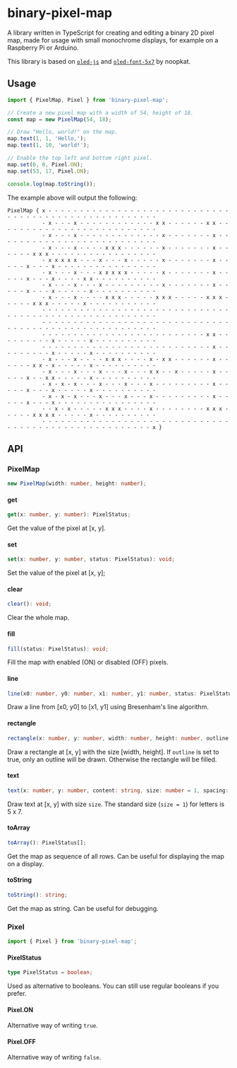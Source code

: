 # binary-pixel-map

A library written in TypeScript for creating and editing a binary 2D pixel map, made for usage with small monochrome displays, for example on a Raspberry Pi or Arduino.

This library is based on [`oled-js`](https://github.com/noopkat/oled-js) and [`oled-font-5x7`](https://github.com/noopkat/oled-font-5x7) by noopkat.

## Usage

```typescript
import { PixelMap, Pixel } from 'binary-pixel-map';

// Create a new pixel map with a width of 54, height of 18.
const map = new PixelMap(54, 18);

// Draw "Hello, world!" on the map.
map.text(1, 1, 'Hello,');
map.text(1, 10, 'world!');

// Enable the top left and bottom right pixel.
map.set(0, 0, Pixel.ON);
map.set(53, 17, Pixel.ON);

console.log(map.toString());
```

The example above will output the following:

```
PixelMap { x - - - - - - - - - - - - - - - - - - - - - - - - - - - - - - - - - - - - - - - - - - - - - - - - - - - - -
           - x - - - x - - - - - - - - - - - - x x - - - - - - x x - - - - - - - - - - - - - - - - - - - - - - - - - -
           - x - - - x - - - - - - - - - - - - - x - - - - - - - x - - - - - - - - - - - - - - - - - - - - - - - - - -
           - x - - - x - - - - x x x - - - - - - x - - - - - - - x - - - - - - x x x - - - - - - - - - - - - - - - - -
           - x x x x x - - - x - - - x - - - - - x - - - - - - - x - - - - - x - - - x - - - - - - - - - - - - - - - -
           - x - - - x - - - x x x x x - - - - - x - - - - - - - x - - - - - x - - - x - - - - x x - - - - - - - - - -
           - x - - - x - - - x - - - - - - - - - x - - - - - - - x - - - - - x - - - x - - - - - x - - - - - - - - - -
           - x - - - x - - - - x x x - - - - - x x x - - - - - x x x - - - - - x x x - - - - - x - - - - - - - - - - -
           - - - - - - - - - - - - - - - - - - - - - - - - - - - - - - - - - - - - - - - - - - - - - - - - - - - - - -
           - - - - - - - - - - - - - - - - - - - - - - - - - - - - - - - - - - - - - - - - - - - - - - - - - - - - - -
           - - - - - - - - - - - - - - - - - - - - - - - - - - x x - - - - - - - - - x - - - - - x - - - - - - - - - -
           - - - - - - - - - - - - - - - - - - - - - - - - - - - x - - - - - - - - - x - - - - - x - - - - - - - - - -
           - x - - - x - - - - x x x - - - - x - x x - - - - - - x - - - - - - x x - x - - - - - x - - - - - - - - - -
           - x - - - x - - - x - - - x - - - x x - - x - - - - - x - - - - - x - - x x - - - - - x - - - - - - - - - -
           - x - x - x - - - x - - - x - - - x - - - - - - - - - x - - - - - x - - - x - - - - - x - - - - - - - - - -
           - x - x - x - - - x - - - x - - - x - - - - - - - - - x - - - - - x - - - x - - - - - - - - - - - - - - - -
           - - x - x - - - - - x x x - - - - x - - - - - - - - x x x - - - - - x x x x - - - - - x - - - - - - - - - -
           - - - - - - - - - - - - - - - - - - - - - - - - - - - - - - - - - - - - - - - - - - - - - - - - - - - - - x }
```

## API

### PixelMap

```typescript
new PixelMap(width: number, height: number);
```

#### get

```typescript
get(x: number, y: number): PixelStatus;
```

Get the value of the pixel at [x, y].

#### set

```typescript
set(x: number, y: number, status: PixelStatus): void;
```

Set the value of the pixel at [x, y];

#### clear

```typescript
clear(): void;
```

Clear the whole map.

#### fill

```typescript
fill(status: PixelStatus): void;
```

Fill the map with enabled (ON) or disabled (OFF) pixels.

#### line

```typescript
line(x0: number, y0: number, x1: number, y1: number, status: PixelStatus = Pixel.ON): void;
```

Draw a line from [x0, y0] to [x1, y1] using Bresenham's line algorithm.

#### rectangle

```typescript
rectangle(x: number, y: number, width: number, height: number, outline: boolean = false, status: PixelStatus = Pixel.ON): void;
```

Draw a rectangle at [x, y] with the size [width, height]. If `outline` is set to true, only an outline will be drawn. Otherwise the rectangle will be filled.

#### text

```typescript
text(x: number, y: number, content: string, size: number = 1, spacing: number = 2, wrap: boolean = true): void;
```

Draw text at [x, y] with size `size`. The standard size (`size = 1`) for letters is 5 x 7.

#### toArray

```typescript
toArray(): PixelStatus[];
```

Get the map as sequence of all rows. Can be useful for displaying the map on a display.

#### toString

```typescript
toString(): string;
```

Get the map as string. Can be useful for debugging.

### Pixel

```typescript
import { Pixel } from 'binary-pixel-map';
```

#### PixelStatus

```typescript
type PixelStatus = boolean;
```

Used as alternative to booleans. You can still use regular booleans if you prefer.

#### Pixel.ON

Alternative way of writing `true`.

#### Pixel.OFF

Alternative way of writing `false`.

